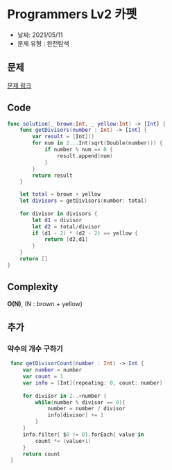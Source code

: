 # Programmers Lv2 카펫

- 날짜: 2021/05/11
- 문제 유형 : 완전탐색

## 문제
[문제 링크](https://programmers.co.kr/learn/courses/30/lessons/42842)

## Code
```swift
func solution(_ brown:Int, _ yellow:Int) -> [Int] {
    func getDivisors(number : Int) -> [Int] {
        var result = [Int]()
        for num in 2...Int(sqrt(Double(number))) {
            if number % num == 0 {
                result.append(num)
            }
        }
        return result
    }

    let total = brown + yellow
    let divisors = getDivisors(number: total)
    
    for divisor in divisors {
        let d1 = divisor
        let d2 = total/divisor
        if (d1 - 2) * (d2 - 2) == yellow {
            return [d2,d1]
        }
    }
    return []
}
```

## Complexity
**O(N)**, (N : brown + yellow)



## 추가
### 약수의 개수 구하기
```swift
 func getDivisorCount(number : Int) -> Int {
     var number = number
     var count = 1
     var info = [Int](repeating: 0, count: number)
     
     for divisor in 2..<number {
         while(number % divisor == 0){
             number = number / divisor
             info[divisor] += 1
         }
     }
     info.filter{ $0 != 0}.forEach{ value in
         count *= (value+1)
     }
     return count
 }
 ```